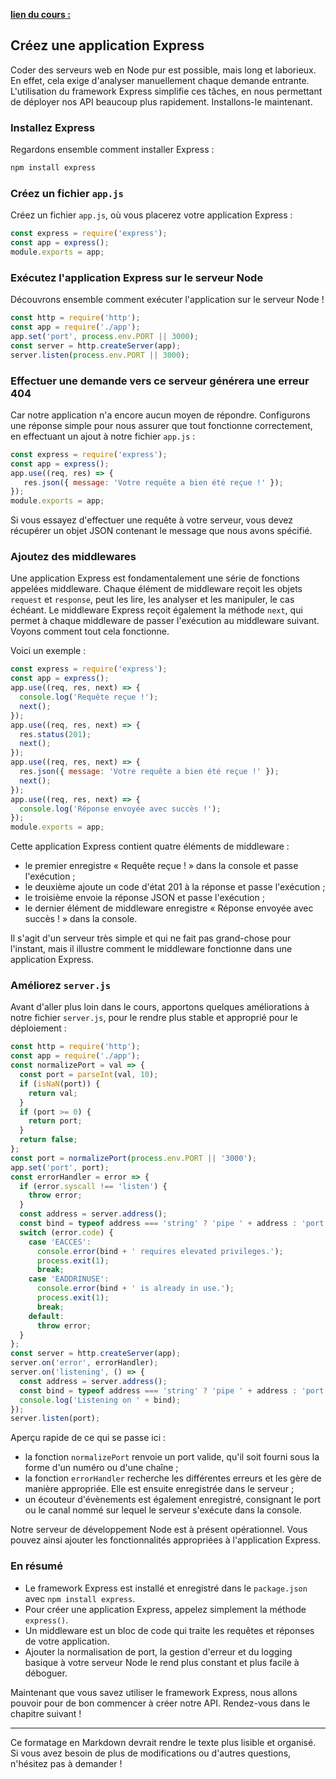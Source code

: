 [**lien du cours :**](https://openclassrooms.com/fr/courses/6390246-passez-au-full-stack-avec-node-js-express-et-mongodb/6466277-creez-une-application-express)


## Créez une application Express

Coder des serveurs web en Node pur est possible, mais long et laborieux. En effet, cela exige d'analyser manuellement chaque demande entrante. L'utilisation du framework Express simplifie ces tâches, en nous permettant de déployer nos API beaucoup plus rapidement. Installons-le maintenant.

### Installez Express

Regardons ensemble comment installer Express :

```bash
npm install express
```

### Créez un fichier `app.js`

Créez un fichier `app.js`, où vous placerez votre application Express :

```javascript
const express = require('express');
const app = express();
module.exports = app;
```

### Exécutez l'application Express sur le serveur Node

Découvrons ensemble comment exécuter l'application sur le serveur Node !

```javascript
const http = require('http');
const app = require('./app');
app.set('port', process.env.PORT || 3000);
const server = http.createServer(app);
server.listen(process.env.PORT || 3000);
```

### Effectuer une demande vers ce serveur générera une erreur 404

Car notre application n'a encore aucun moyen de répondre. Configurons une réponse simple pour nous assurer que tout fonctionne correctement, en effectuant un ajout à notre fichier `app.js` :

```javascript
const express = require('express');
const app = express();
app.use((req, res) => {
   res.json({ message: 'Votre requête a bien été reçue !' }); 
});
module.exports = app;
```

Si vous essayez d'effectuer une requête à votre serveur, vous devez récupérer un objet JSON contenant le message que nous avons spécifié.

### Ajoutez des middlewares

Une application Express est fondamentalement une série de fonctions appelées middleware. Chaque élément de middleware reçoit les objets `request` et `response`, peut les lire, les analyser et les manipuler, le cas échéant. Le middleware Express reçoit également la méthode `next`, qui permet à chaque middleware de passer l'exécution au middleware suivant. Voyons comment tout cela fonctionne.

Voici un exemple :

```javascript
const express = require('express');
const app = express();
app.use((req, res, next) => {
  console.log('Requête reçue !');
  next();
});
app.use((req, res, next) => {
  res.status(201);
  next();
});
app.use((req, res, next) => {
  res.json({ message: 'Votre requête a bien été reçue !' });
  next();
});
app.use((req, res, next) => {
  console.log('Réponse envoyée avec succès !');
});
module.exports = app;
```

Cette application Express contient quatre éléments de middleware :

- le premier enregistre « Requête reçue ! » dans la console et passe l'exécution ;
- le deuxième ajoute un code d'état 201 à la réponse et passe l'exécution ;
- le troisième envoie la réponse JSON et passe l'exécution ;
- le dernier élément de middleware enregistre « Réponse envoyée avec succès ! » dans la console.

Il s'agit d'un serveur très simple et qui ne fait pas grand-chose pour l'instant, mais il illustre comment le middleware fonctionne dans une application Express.

### Améliorez `server.js`

Avant d'aller plus loin dans le cours, apportons quelques améliorations à notre fichier `server.js`, pour le rendre plus stable et approprié pour le déploiement :

```javascript
const http = require('http');
const app = require('./app');
const normalizePort = val => {
  const port = parseInt(val, 10);
  if (isNaN(port)) {
    return val;
  }
  if (port >= 0) {
    return port;
  }
  return false;
};
const port = normalizePort(process.env.PORT || '3000');
app.set('port', port);
const errorHandler = error => {
  if (error.syscall !== 'listen') {
    throw error;
  }
  const address = server.address();
  const bind = typeof address === 'string' ? 'pipe ' + address : 'port: ' + port;
  switch (error.code) {
    case 'EACCES':
      console.error(bind + ' requires elevated privileges.');
      process.exit(1);
      break;
    case 'EADDRINUSE':
      console.error(bind + ' is already in use.');
      process.exit(1);
      break;
    default:
      throw error;
  }
};
const server = http.createServer(app);
server.on('error', errorHandler);
server.on('listening', () => {
  const address = server.address();
  const bind = typeof address === 'string' ? 'pipe ' + address : 'port ' + port;
  console.log('Listening on ' + bind);
});
server.listen(port);
```

Aperçu rapide de ce qui se passe ici :

- la fonction `normalizePort` renvoie un port valide, qu'il soit fourni sous la forme d'un numéro ou d'une chaîne ;
- la fonction `errorHandler` recherche les différentes erreurs et les gère de manière appropriée. Elle est ensuite enregistrée dans le serveur ;
- un écouteur d'évènements est également enregistré, consignant le port ou le canal nommé sur lequel le serveur s'exécute dans la console.

Notre serveur de développement Node est à présent opérationnel. Vous pouvez ainsi ajouter les fonctionnalités appropriées à l'application Express.

### En résumé

- Le framework Express est installé et enregistré dans le `package.json` avec `npm install express`.
- Pour créer une application Express, appelez simplement la méthode `express()`.
- Un middleware est un bloc de code qui traite les requêtes et réponses de votre application.
- Ajouter la normalisation de port, la gestion d'erreur et du logging basique à votre serveur Node le rend plus constant et plus facile à déboguer.

Maintenant que vous savez utiliser le framework Express, nous allons pouvoir pour de bon commencer à créer notre API. Rendez-vous dans le chapitre suivant !

--- 

Ce formatage en Markdown devrait rendre le texte plus lisible et organisé. Si vous avez besoin de plus de modifications ou d'autres questions, n'hésitez pas à demander !